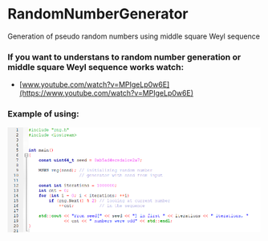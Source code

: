 # RandomNumberGenerator
 Generation of pseudo random numbers using middle square Weyl sequence

### If you want to understans to random number generation or middle square Weyl sequence works watch:
* [www.youtube.com/watch?v=MPIgeLp0w6E](https://www.youtube.com/watch?v=MPIgeLp0w6E)  
### Example of using:
![Examle](pics/example.png)
